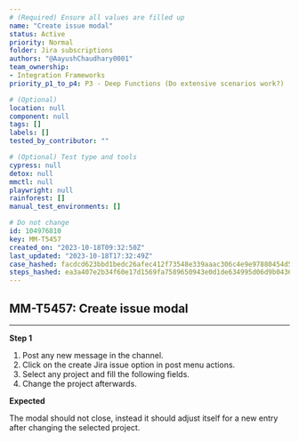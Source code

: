 ```yaml
---
# (Required) Ensure all values are filled up
name: "Create issue modal"
status: Active
priority: Normal
folder: Jira subscriptions
authors: "@AayushChaudhary0001"
team_ownership: 
- Integration Frameworks
priority_p1_to_p4: P3 - Deep Functions (Do extensive scenarios work?)

# (Optional)
location: null
component: null
tags: []
labels: []
tested_by_contributor: ""

# (Optional) Test type and tools
cypress: null
detox: null
mmctl: null
playwright: null
rainforest: []
manual_test_environments: []

# Do not change
id: 104976810
key: MM-T5457
created_on: "2023-10-18T09:32:50Z"
last_updated: "2023-10-18T17:32:49Z"
case_hashed: facdcd623bbd1bedc26afec412f73548e339aaac306c4e9e97880454d5b000876fa45c4c5bc10980e3fe64a3856e4b55
steps_hashed: ea3a407e2b34f60e17d1569fa7589650943e0d1de634995d06d9b04364d3f004b78d091696134b2244eb28a4489e2113
---
```


<!-- (Auto-generated) Based on frontmatter's "key" and "name" -->

## MM-T5457: Create issue modal

---

**Step 1**

1. Post any new message in the channel.
2. Click on the create Jira issue option in post menu actions.
3. Select any project and fill the following fields.
4. Change the project afterwards.

**Expected**

The modal should not close, instead it should adjust itself for a new entry after changing the selected project.
